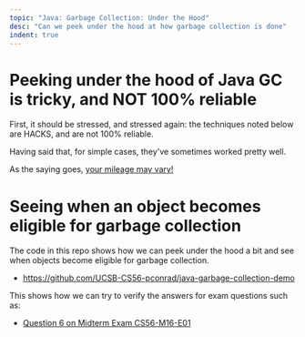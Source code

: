 ```yaml
---
topic: "Java: Garbage Collection: Under the Hood"
desc: "Can we peek under the hood at how garbage collection is done"
indent: true
---
```


# Peeking under the hood of Java GC is tricky, and NOT 100% reliable

First, it should be stressed, and stressed again: the techniques noted below are HACKS, and are not 100% reliable.

Having said that, for simple cases, they've sometimes worked pretty well.

As the saying goes, [your mileage may vary!](https://en.wiktionary.org/wiki/your_mileage_may_vary)

# Seeing when an object becomes eligible for garbage collection

The code in this repo shows how we can peek under the hood a bit and see when objects become eligible for garbage collection.

* <https://github.com/UCSB-CS56-pconrad/java-garbage-collection-demo>


This shows how we can try to verify the answers for exam questions such as:

* [Question 6 on Midterm Exam CS56-M16-E01](https://ucsb-cs56-f16.github.io/exam/e01/cs56_m16_e01/)

